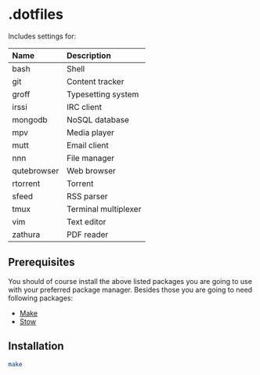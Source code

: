 # .dotfiles

Includes settings for:

| Name        | Description          |
| :---------- | :------------------- |
| bash        | Shell                |
| git         | Content tracker      |
| groff       | Typesetting system   |
| irssi       | IRC client           |
| mongodb     | NoSQL database       |
| mpv         | Media player         |
| mutt        | Email client         |
| nnn         | File manager         |
| qutebrowser | Web browser          |
| rtorrent    | Torrent              |
| sfeed       | RSS parser           |
| tmux        | Terminal multiplexer |
| vim         | Text editor          |
| zathura     | PDF reader           |

## Prerequisites

You should of course install the above listed packages you are going to use with
your preferred package manager. Besides those you are going to need following packages:

- [Make](https://www.gnu.org/software/make/)
- [Stow](https://www.gnu.org/software/stow/)

## Installation

```sh
make
```
